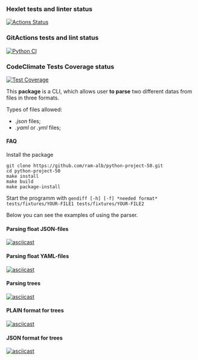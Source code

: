 ### Hexlet tests and linter status

[![Actions Status](https://github.com/ArtemyAA/python-project-50/actions/workflows/hexlet-check.yml/badge.svg)](https://github.com/ArtemyAA/python-project-50/actions)

### GitActions tests and lint status

[![Python CI](https://github.com/ArtemyAA/python-project-50/actions/workflows/Python_CI.yml/badge.svg)](https://github.com/ArtemyAA/python-project-50/actions/workflows/Python_CI.yml)

### CodeClimate Tests Coverage status

[![Test Coverage](https://api.codeclimate.com/v1/badges/0be990c6c95df4a551e7/test_coverage)](https://codeclimate.com/github/ArtemyAA/python-project-50/test_coverage)

This **package** is a CLI, which allows user **to parse** two different datas from files in three formats.

Types of files allowed:

- *.json* files;
- *.yaml* or *.yml* files;

#### FAQ

Install the package
```
git clone https://github.com/ram-alb/python-project-50.git
cd python-project-50
make install
make build
make package-install
```

Start the programm with
`gendiff [-h] [-f] *needed format* tests/fixtures/YOUR-FILE1 tests/fixtures/YOUR-FILE2`

Below you can see the examples of using the parser.

#### Parsing float JSON-files

[![asciicast](https://asciinema.org/a/632924.svg)](https://asciinema.org/a/632924)

#### Parsing float YAML-files

[![asciicast](https://asciinema.org/a/633254.svg)](https://asciinema.org/a/633254)

#### Parsing trees

[![asciicast](https://asciinema.org/a/634501.svg)](https://asciinema.org/a/634501)

#### PLAIN format for trees

[![asciicast](https://asciinema.org/a/634774.svg)](https://asciinema.org/a/634774)

#### JSON format for trees

[![asciicast](https://asciinema.org/a/635456.svg)](https://asciinema.org/a/635456)
